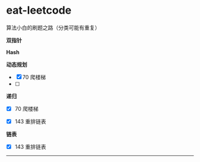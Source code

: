 

# eat-leetcode

算法小白的刷题之路（分类可能有重复）



**双指针**



**Hash**



**动态规划**

- [x] 70 爬楼梯 
- [ ] 



**递归**

- [x] 70 爬楼梯
- [x] 143 重排链表



**链表**

- [x] 143 重排链表



****